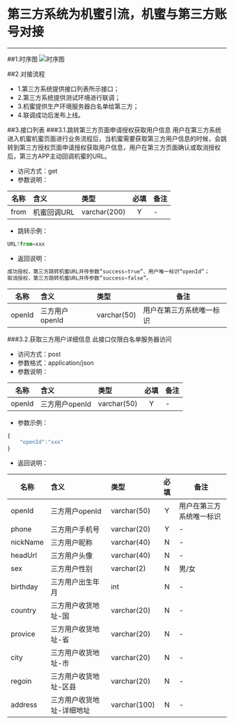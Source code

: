# 第三方系统为机蜜引流，机蜜与第三方账号对接

---
##1.时序图
![时序图](https://file.zpmgo.com/api/download/temp/N2NiYzMyOTUtODNkMy00OGQ2LTliNzctYmIwNjVhN2U3ZWY2LnBuZw==)

##2.对接流程
 - 1.第三方系统提供接口列表所示接口；
 - 2.第三方系统提供测试环境进行联调；
 - 3.机蜜提供生产环境服务器白名单给第三方；
 - 4.联调成功后发布上线。

##3.接口列表
###3.1.跳转第三方页面申请授权获取用户信息
	用户在第三方系统进入机蜜机蜜页面进行业务流程后，当机蜜需要获取第三方用户信息的时候，会跳转到第三方授权页面申请授权获取用户信息，用户在第三方页面确认或取消授权后，第三方APP主动回调机蜜的URL。
	
 - 访问方式：get
 - 参数说明：

|名称|含义|类型|必填|备注|
|----|:---|:---|:--:|--------|
|from|机蜜回调URL|varchar(200)|Y|-|

 - 跳转示例：

```javascript
URL?from=xxx
```

 - 返回说明：

```javascript
成功授权，第三方跳转机蜜URL并传参数“success=true”、用户唯一标识“openId”；
取消授权，第三方跳转机蜜URL并传参数“success=false”。
```
|名称|含义|类型|备注|
|----|:---|:---|--------|
|openId|三方用户openId|varchar(50)|用户在第三方系统唯一标识|

###3.2.获取三方用户详细信息
此接口仅限白名单服务器访问

 - 访问方式：post
 - 参数格式：application/json
 - 参数说明：

|名称|含义|类型|必填|备注|
|----|:---|:---|:--:|--------|
|openId|三方用户openId|varchar(50)|Y|-|


 - 参数示例：

```javascript
{
    "openId":"xxx"
}
```

 - 返回说明：

|名称|含义|类型|必填|备注|
|----|:---|:---|:--:|--------|
|openId|三方用户openId|varchar(50)|Y|用户在第三方系统唯一标识|
|phone|三方用户手机号|varchar(20)|Y|-|
|nickName|三方用户昵称|varchar(40)|N|-|
|headUrl|三方用户头像|varchar(40)|N|-|
|sex|三方用户性别|varchar(2)|N|男/女|
|birthday|三方用户出生年月|int|N|-|
|country|三方用户收货地址-国|varchar(20)|N|-|
|provice|三方用户收货地址-省|varchar(20)|N|-|
|city|三方用户收货地址-市|varchar(20)|N|-|
|regoin|三方用户收货地址-区县|varchar(20)|N|-|
|address|三方用户收货地址-详细地址|varchar(100)|N|-|








